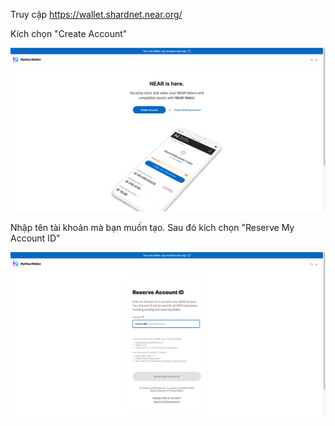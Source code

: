 Truy cập https://wallet.shardnet.near.org/

Kích chọn "Create Account"

![img](./image/Home-Shardnet-Wallet.png)

Nhập tên tài khoản mà bạn muốn tạo. Sau đó kích chọn "Reserve My Account ID"

![img](./image/Shardnet-Wallet-02.png)
